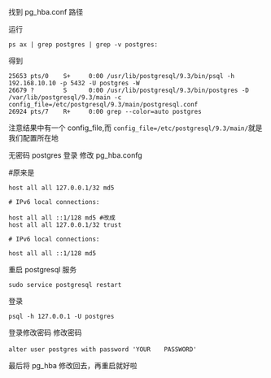 找到 pg_hba.conf 路径

运行

```
ps ax | grep postgres | grep -v postgres:
```

得到

```
25653 pts/0    S+     0:00 /usr/lib/postgresql/9.3/bin/psql -h 192.168.10.10 -p 5432 -U postgres -W
26679 ?        S      0:00 /usr/lib/postgresql/9.3/bin/postgres -D /var/lib/postgresql/9.3/main -c config_file=/etc/postgresql/9.3/main/postgresql.conf
26924 pts/7    R+     0:00 grep --color=auto postgres
```

注意结果中有一个 config_file,而 `config_file=/etc/postgresql/9.3/main/`就是我们配置所在地

无密码 postgres 登录
修改 pg_hba.confg

#原来是

```
host all all 127.0.0.1/32 md5

# IPv6 local connections:

host all all ::1/128 md5 #改成
host all all 127.0.0.1/32 trust

# IPv6 local connections:

host all all ::1/128 md5

```

重启 postgresql 服务

```
sudo service postgresql restart
```

登录

```
psql -h 127.0.0.1 -U postgres
```

登录修改密码
修改密码

```
alter user postgres with password 'YOUR 　 PASSWORD'
```

最后将 pg_hba 修改回去，再重启就好啦
